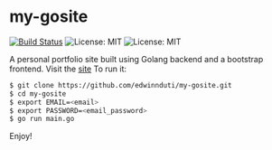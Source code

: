 # my-gosite
[![Build Status](https://travis-ci.org/edwinnduti/my-gosite.svg?branch=master)](https://travis-ci.org/edwinnduti/my-gosite)
![License: MIT](https://img.shields.io/badge/Language-Golang-blue.svg)
![License: MIT](https://img.shields.io/badge/Fontend-Bootstrap-darkblue.svg)

A personal portfolio site built using Golang backend and a bootstrap frontend.
Visit the [site](https://edwinswebapp.herokuapp.com)
To run it:
```bash
$ git clone https://github.com/edwinnduti/my-gosite.git
$ cd my-gosite
$ export EMAIL=<email>
$ export PASSWORD=<email_password>
$ go run main.go
```

Enjoy!

